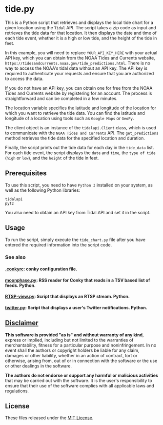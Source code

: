 # tide.py
This is a Python script that retrieves and displays the local tide chart for a given location using the `Tidal` API. The script takes a zip code as input and retrieves the tide data for that location. It then displays the date and time of each tide event, whether it is a high or low tide, and the height of the tide in feet.

In this example, you will need to replace `YOUR_API_KEY_HERE` with your actual API key, which you can obtain from the NOAA Tides and Currents website, `https://tidesandcurrents.noaa.gov/tide_predictions.html`. There is no way to access the NOAA's tidal data without an API key. The API key is required to authenticate your requests and ensure that you are authorized to access the data.

If you do not have an API key, you can obtain one for free from the NOAA Tides and Currents website by registering for an account. The process is straightforward and can be completed in a few minutes.

The location variable specifies the latitude and longitude of the location for which you want to retrieve the tide data. You can find the latitude and longitude of a location using tools such as `Google Maps` or `GeoPy`.

The client object is an instance of the `tidalapi.Client` class, which is used to communicate with the `NOAA Tides and Currents` API. The `get_predictions` method retrieves the tide data for the specified location and duration.

Finally, the script prints out the tide data for each day in the `tide_data` list. For each tide event, the script displays the `date` and `time`, the `type of tide` (`high` or `low`), and the `height` of the tide in feet.

## Prerequisites
To use this script, you need to have `Python 3` installed on your system, as well as the following Python libraries:

```
tidalapi
pytz
```

You also need to obtain an API key from Tidal API and set it in the script.

## Usage
To run the script, simply execute the `tide_chart.py` file after you have entered the required information into the script code.

### See also
#### [.conkyrc](https://github.com/apple-fritter/.conkyrc): conky configuration file.
#### [moonphase.py](https://github.com/apple-fritter/conky.moonphase.py): RSS reader for Conky that reads in a TSV based list of feeds. Python.
#### [RTSP-view.py](https://github.com/apple-fritter/conky.RTSP-view.py): Script that displays an RTSP stream. Python.
#### [twitter.py](https://github.com/apple-fritter/conky.twitter.py): Script that displays a user's Twitter notifications. Python.

## [Disclaimer](DISCLAIMER)
**This software is provided "as is" and without warranty of any kind**, express or implied, including but not limited to the warranties of merchantability, fitness for a particular purpose and noninfringement. In no event shall the authors or copyright holders be liable for any claim, damages or other liability, whether in an action of contract, tort or otherwise, arising from, out of or in connection with the software or the use or other dealings in the software.

**The authors do not endorse or support any harmful or malicious activities** that may be carried out with the software. It is the user's responsibility to ensure that their use of the software complies with all applicable laws and regulations.

## License

These files released under the [MIT License](LICENSE).
